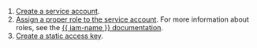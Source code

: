 1. [Create a service account](../../iam/operations/sa/create.md).
1. [Assign a proper role to the service account](../../iam/operations/sa/assign-role-for-sa.md). For more information about roles, see the [{{ iam-name }} documentation](../../iam/concepts/access-control/roles.md).
1. [Create a static access key](../../iam/operations/sa/create-access-key.md).

